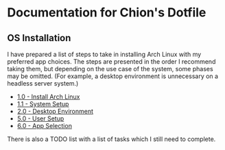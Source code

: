 # Documentation for Chion's Dotfile

## OS Installation

I have prepared a list of steps to take in installing Arch Linux
with my preferred app choices. The steps are presented in the order
I recommend taking them, but depending on the use case of the system,
some phases may be omitted. (For example, a desktop environment is
unnecessary on a headless server system.)

- [1.0 - Install Arch Linux](os/10-install-arch.md)
- [1.1 - System Setup](os/11-setup-system.md)
- [2.0 - Desktop Environment](os/20-desktop-environment.md)
- [5.0 - User Setup](os/50-users.md)
- [6.0 - App Selection](os/60-apps.md)

There is also a TODO list with a list of tasks which I still need to 
complete.
